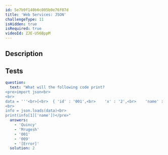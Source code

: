 ```yaml
---
id: 5e7b9f140b6c005b0e76f07d
title: 'Web Services: JSON'
challengeType: 11
isHidden: true
isRequired: true
videoId: ZJE-U56BppM
---
```


## Description
<section id='description'>

</section>

## Tests
<section id='tests'>

```yml
question:
  text: "What will the following code print?
<pre>import json<br>
<br>
data = '''<br>[<br>  { 'id' : '001',<br>    'x' : '2',<br>    'name' : 'Quincy'<br>  } ,<br>  { 'id' : '009',<br>    'x' : '7',<br>    'name' : 'Mrugesh'<br>  }<br>]'''<br>
<br>
info = json.loads(data)<br>
print(info[1]['name'])</pre>"
  answers:
    - 'Quincy'
    - 'Mrugesh'
    - '001'
    - '009'
    - '[Error]'
  solution: 2
```

</section>
